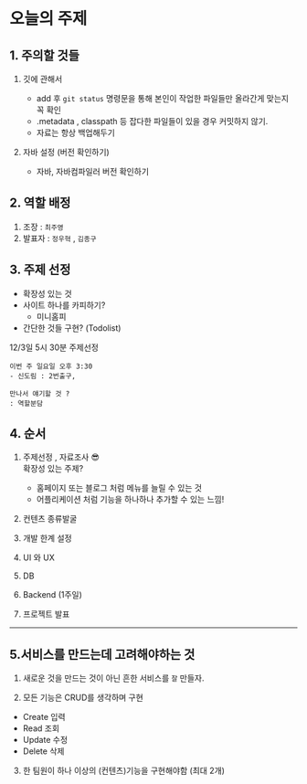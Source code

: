 # 오늘의 주제


## 1. 주의할 것들

1. 깃에 관해서
   - add 후 `git status` 명령문을 통해 본인이 작업한 파일들만 올라간게 맞는지 꼭 확인
   - .metadata , classpath 등 잡다한 파일들이 있을 경우 커밋하지 않기.
   - 자료는 항상 백업해두기


2. 자바 설정 (버전 확인하기)
   - 자바, 자바컴파일러 버전 확인하기
  


## 2. 역할 배정
1. 조장 : `최주영`   
2. 발표자 :   `정우혁` , `김종구`
   
## 3. 주제 선정
 - 확장성 있는 것
 - 사이트 하나를 카피하기?
   - 미니홈피
 - 간단한 것들 구현? (Todolist)
  
12/3일  5시 30분 주제선정 




```
이번 주 일요일 오후 3:30
- 신도림 : 2번출구,

만나서 얘기할 것 ?
: 역할분담
```


## 4. 순서

1. 주제선정  , 자료조사 😎    
  확장성 있는 주제?
    - 홈페이지 또는 블로그 처럼 메뉴를 늘릴 수 있는 것 
    - 어플리케이션 처럼 기능을 하나하나 추가할 수 있는 느낌!

2. 컨텐츠 종류발굴
3. 개발 한계 설정
   
4. UI 와 UX

5. DB
6. Backend (1주일)

7. 프로젝트 발표

----



##  5.서비스를 만드는데 고려해야하는 것

1. 새로운 것을 만드는 것이 아닌 흔한 서비스를 `잘` 만들자.
   
2. 모든 기능은 CRUD를 생각하며 구현

  - Create 입력
  - Read 조회
  - Update 수정
  - Delete 삭제
  
3. 한 팀원이 하나 이상의 (컨텐츠)기능을 구현해야함 (최대 2개)
